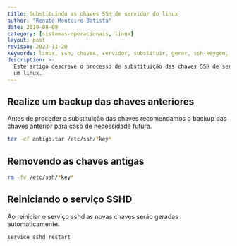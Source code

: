 ```yaml
---
title: Substituindo as chaves SSH de servidor do linux
author: "Renato Monteiro Batista"
date: 2019-08-09
category: [sistemas-operacionais, linux]
layout: post
revisao: 2023-11-20
keywords: linux, ssh, chaves, servidor, substituir, gerar, ssh-keygen, sshd, ssh-keyscan, ssh-copy-id, ssh-add, ssh-agent, ssh-keygen, ssh-keyscan, ssh-copy-id, ssh-add, ssh-agent
description: >-
  Este artigo descreve o processo de substituição das chaves SSH de servidor de
  um linux.
---
```


## Realize um backup das chaves anteriores

Antes de proceder a substituição das chaves recomendamos o backup das chaves anterior para caso de necessidade futura.

```bash
tar -cf antigo.tar /etc/ssh/*key*
```

## Removendo as chaves antigas

```bash
rm -fv /etc/ssh/*key*
```

## Reiniciando o serviço SSHD

Ao reiniciar o serviço sshd as novas chaves serão geradas automaticamente.

```bash
service sshd restart
```
